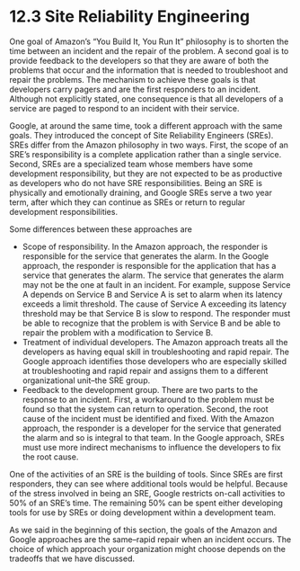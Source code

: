 # 12.3 Site Reliability Engineering
One goal of Amazon’s “You Build It, You Run It” philosophy is to shorten the time between an incident and the repair of the problem. A second goal is to provide feedback to the developers so that they are aware of both the problems that occur and the information that is needed to troubleshoot and repair the problems. The mechanism to achieve these goals is that developers carry pagers and are the first responders to an incident. Although not explicitly stated, one consequence is that all developers of a service are paged to respond to an incident with their service.

Google, at around the same time, took a different approach with the same goals. They introduced the concept of Site Reliability Engineers (SREs). SREs differ from the Amazon philosophy in two ways. First, the scope of an SRE’s responsibility is a complete application rather than a single service. Second, SREs are a specialized team whose members have some development responsibility, but they are not expected to be as productive as developers who do not have SRE responsibilities. Being an SRE is physically and emotionally draining, and Google SREs serve a two year term, after which they can continue as SREs or return to regular development responsibilities.

Some differences between these approaches are
- Scope of responsibility. In the Amazon approach, the responder is responsible for the service that generates the alarm. In the Google approach, the responder is responsible for the application that has a service that generates the alarm. The service that generates the alarm may not be the one at fault in an incident. For example, suppose Service A depends on Service B and Service A is set to alarm when its latency exceeds a limit threshold. The cause of Service A exceeding its latency threshold may be that Service B is slow to respond. The responder must be able to recognize that the problem is with Service B and be able to repair the problem with a modification to Service B.
- Treatment of individual developers. The Amazon approach treats all the developers as having equal skill in troubleshooting and rapid repair. The Google approach identifies those developers who are especially skilled at troubleshooting and rapid repair and assigns them to a different organizational unit–the SRE group.
- Feedback to the development group. There are two parts to the response to an incident. First, a workaround to the problem must be found so that the system can return to operation. Second, the root cause of the incident must be identified and fixed. With the Amazon approach, the responder is a developer for the service that generated the alarm and so is integral to that team. In the Google approach, SREs must use more indirect mechanisms to influence the developers to fix the root cause.

One of the activities of an SRE is the building of tools. Since SREs are first responders, they can see where additional tools would be helpful. Because of the stress involved in being an SRE, Google restricts on-call activities to 50% of an SRE’s time. The remaining 50% can be spent either developing tools for use by SREs or doing development within a development team.

As we said in the beginning of this section, the goals of the Amazon and Google approaches are the same–rapid repair when an incident occurs. The choice of which approach your organization might choose depends on the tradeoffs that we have discussed.
